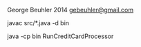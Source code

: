 George Beuhler 2014 gebeuhler@gmail.com

javac src/*.java -d bin

java -cp bin RunCreditCardProcessor
